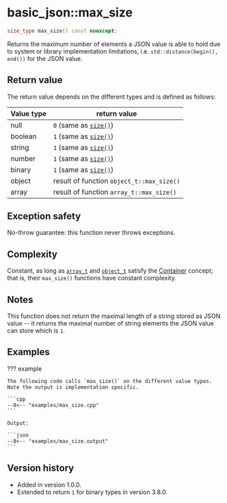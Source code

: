 # basic_json::max_size

```cpp
size_type max_size() const noexcept;
```

Returns the maximum number of elements a JSON value is able to hold due to system or library implementation limitations,
i.e. `std::distance(begin(), end())` for the JSON value.
    
## Return value

The return value depends on the different types and is defined as follows:

Value type  | return value
----------- | -------------
null        | `0` (same as [`size()`](size.md))
boolean     | `1` (same as [`size()`](size.md))
string      | `1` (same as [`size()`](size.md))
number      | `1` (same as [`size()`](size.md))
binary      | `1` (same as [`size()`](size.md))
object      | result of function `object_t::max_size()`
array       | result of function `array_t::max_size()`

## Exception safety

No-throw guarantee: this function never throws exceptions.

## Complexity

Constant, as long as [`array_t`](array_t.md) and [`object_t`](object_t.md) satisfy the
[Container](https://en.cppreference.com/w/cpp/named_req/Container) concept; that is, their `max_size()` functions have
constant complexity.

## Notes

This function does not return the maximal length of a string stored as JSON value -- it returns the maximal number of
string elements the JSON value can store which is `1`.

## Examples

??? example

    The following code calls `max_size()` on the different value types. Note the output is implementation specific.
        
    ```cpp
    --8<-- "examples/max_size.cpp"
    ```
    
    Output:
    
    ```json
    --8<-- "examples/max_size.output"
    ```

## Version history

- Added in version 1.0.0.
- Extended to return `1` for binary types in version 3.8.0.
